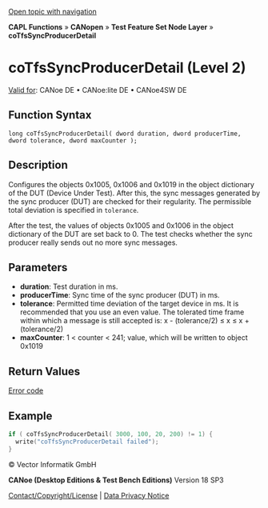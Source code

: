 [Open topic with navigation](../../../../../../CANoeDEFamily.htm#Topics/CAPLFunctions/CANopen/NodeLayerTFS/Functions/CAPLfunctionCoTfsSyncProducerDetail.md)

**CAPL Functions** » **CANopen** » **Test Feature Set Node Layer** » **coTfsSyncProducerDetail**

# coTfsSyncProducerDetail (Level 2)

[Valid for](../../../../Shared/FeatureAvailability.md): CANoe DE • CANoe:lite DE • CANoe4SW DE

## Function Syntax

```
long coTfsSyncProducerDetail( dword duration, dword producerTime, dword tolerance, dword maxCounter );
```

## Description

Configures the objects 0x1005, 0x1006 and 0x1019 in the object dictionary of the DUT (Device Under Test). After this, the sync messages generated by the sync producer (DUT) are checked for their regularity. The permissible total deviation is specified in `tolerance`.

After the test, the values of objects 0x1005 and 0x1006 in the object dictionary of the DUT are set back to 0. The test checks whether the sync producer really sends out no more sync messages.

## Parameters

- **duration**: Test duration in ms.
- **producerTime**: Sync time of the sync producer (DUT) in ms.
- **tolerance**: Permitted time deviation of the target device in ms. It is recommended that you use an even value. The tolerated time frame within which a message is still accepted is: x - (tolerance/2) ≤ x ≤ x + (tolerance/2)
- **maxCounter**: 1 < counter < 241; value, which will be written to object 0x1019

## Return Values

[Error code](../CAPLfunctionsCANopenNLTFSErrorCodes.md)

## Example

```c
if ( coTfsSyncProducerDetail( 3000, 100, 20, 200) != 1) {
  write("coTfsSyncProducerDetail failed");
}
```

© Vector Informatik GmbH

**CANoe (Desktop Editions & Test Bench Editions)** Version 18 SP3

[Contact/Copyright/License](../../../../Shared/ContactCopyrightLicense.md) | [Data Privacy Notice](https://www.vector.com/int/en/company/get-info/privacy-policy/)